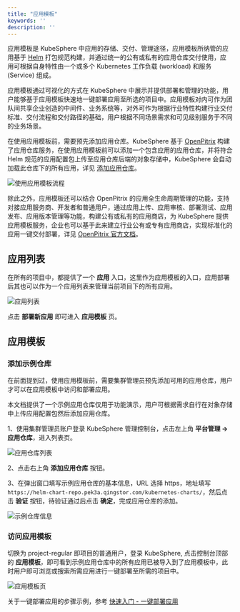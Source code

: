 ```yaml
---
title: "应用模板"
keywords: ''
description: ''
---
```


应用模板是 KubeSphere 中应用的存储、交付、管理途径，应用模板所纳管的应用基于 [Helm](https://helm.sh/) 打包规范构建，并通过统一的公有或私有的应用仓库交付使用，应用可根据自身特性由一个或多个 Kubernetes 工作负载 (workload) 和服务 (Service) 组成。

应用模板通过可视化的方式在 KubeSphere 中展示并提供部署和管理的功能，用户能够基于应用模板快速地一键部署应用至所选的项目中。应用模板对内可作为团队间共享企业创造的中间件、业务系统等，对外可作为根据行业特性构建行业交付标准、交付流程和交付路径的基础，用户根据不同场景需求和可见级别服务于不同的业务场景。

在使用应用模板前，需要预先添加应用仓库。KubeSphere 基于 [OpenPitrix](https://openpitrix.io) 构建了应用仓库服务，在使用应用模板前可以添加一个包含应用的应用仓库，并将符合 Helm 规范的应用配置包上传至应用仓库后端的对象存储中，KubeSphere 会自动加载此仓库下的所有应用，详见 [添加应用仓库](../../platform-management/app-repo)。

![使用应用模板流程](/app-template.svg)

除此之外，应用模板还可以结合 OpenPitrix 的应用全生命周期管理的功能，支持对接应用服务商、开发者和普通用户，通过应用上传、应用审核、部署测试、应用发布、应用版本管理等功能，构建公有或私有的应用商店，为 KubeSphere 提供应用模板服务，企业也可以基于此来建立行业公有或专有应用商店，实现标准化的应用一键交付部署，详见 [OpenPitrix 官方文档](https://docs.openpitrix.io/v0.3/zh-CN/user-guide/introduction/)。

## 应用列表

在所有的项目中，都提供了一个 **应用** 入口，这里作为应用模板的入口，应用部署后其也可以作为一个应用列表来管理当前项目下的所有应用。

![应用列表](/ae-app-list.png)

点击 **部署新应用** 即可进入 **应用模板** 页。

## 应用模板

### 添加示例仓库

在前面提到过，使用应用模板前，需要集群管理员预先添加可用的应用仓库，用户才可以在应用模板中访问和部署应用。

本文档提供了一个示例应用仓库仅用于功能演示，用户可根据需求自行在对象存储中上传应用配置包然后添加应用仓库。

1、使用集群管理员账户登录 KubeSphere 管理控制台，点击左上角 **平台管理 → 应用仓库**，进入列表页。

![应用仓库列表](/ae-apprepo_list.png)

2、点击右上角 **添加应用仓库** 按钮。

3、在弹出窗口填写示例应用仓库的基本信息，URL 选择 https，地址填写 `https://helm-chart-repo.pek3a.qingstor.com/kubernetes-charts/`，然后点击 **验证** 按钮，待验证通过后点击 **确定**，完成应用仓库的添加。

![示例仓库信息](/app-repo-demo.png)

### 访问应用模板

切换为 project-regular 即项目的普通用户，登录 KubeSphere, 点击控制台顶部的 **应用模板**，即可看到示例应用仓库中的所有应用已被导入到了应用模板中，此时用户即可浏览或搜索所需应用进行一键部署至所需的项目中。

![应用模板页](/app-template-page.png)

关于一键部署应用的步骤示例，参考 [快速入门 - 一键部署应用](../../quick-start/one-click-deploy)




